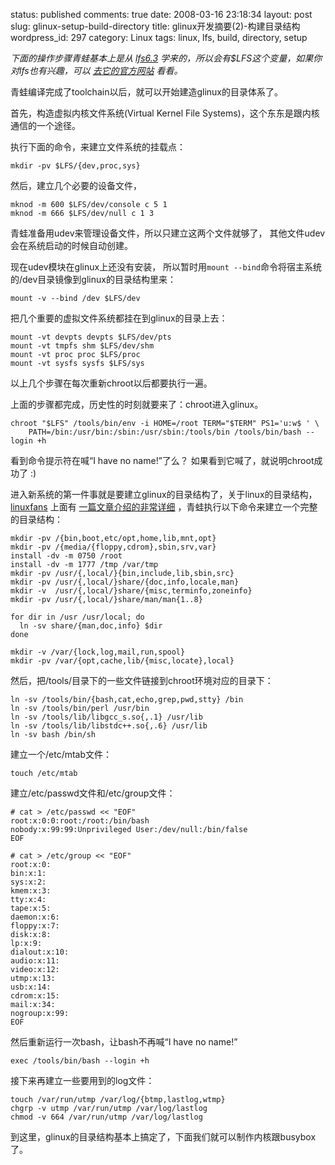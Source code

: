 status: published
comments: true
date: 2008-03-16 23:18:34
layout: post
slug: glinux-setup-build-directory
title: glinux开发摘要(2)-构建目录结构
wordpress_id: 297
category: Linux
tags: linux, lfs, build, directory, setup

_下面的操作步骤青蛙基本上是从
[lfs6.3](http://www.linuxfromscratch.org/lfs/view/6.3)
学来的，所以会有$LFS这个变量，如果你对lfs也有兴趣，可以
[去它的官方网站](http://www.linuxfromscratch.org/)
看看。_

青蛙编译完成了toolchain以后，就可以开始建造glinux的目录体系了。

首先，构造虚拟内核文件系统(Virtual Kernel File Systems)，这个东东是跟内核通信的一个途径。

执行下面的命令，来建立文件系统的挂载点：

```
mkdir -pv $LFS/{dev,proc,sys}
```

然后，建立几个必要的设备文件，

```
mknod -m 600 $LFS/dev/console c 5 1
mknod -m 666 $LFS/dev/null c 1 3
```

青蛙准备用udev来管理设备文件，所以只建立这两个文件就够了，
其他文件udev会在系统启动的时候自动创建。

现在udev模块在glinux上还没有安装，
所以暂时用`mount --bind`命令将宿主系统的/dev目录镜像到glinux的目录结构里来：

```
mount -v --bind /dev $LFS/dev
```

把几个重要的虚拟文件系统都挂在到glinux的目录上去：

```
mount -vt devpts devpts $LFS/dev/pts
mount -vt tmpfs shm $LFS/dev/shm
mount -vt proc proc $LFS/proc
mount -vt sysfs sysfs $LFS/sys
```

以上几个步骤在每次重新chroot以后都要执行一遍。

上面的步骤都完成，历史性的时刻就要来了：chroot进入glinux。

```
chroot "$LFS" /tools/bin/env -i HOME=/root TERM="$TERM" PS1='u:w$ ' \
    PATH=/bin:/usr/bin:/sbin:/usr/sbin:/tools/bin /tools/bin/bash --login +h
```

看到命令提示符在喊“I have no name!”了么？
如果看到它喊了，就说明chroot成功了 :)

进入新系统的第一件事就是要建立glinux的目录结构了，关于linux的目录结构，
[linuxfans](http://www.linuxfans.org/)
上面有
[一篇文章介绍的非常详细](http://www.linuxfans.org/bbs/thread-182534-1-1.html)
，青蛙执行以下命令来建立一个完整的目录结构：

```
mkdir -pv /{bin,boot,etc/opt,home,lib,mnt,opt}
mkdir -pv /{media/{floppy,cdrom},sbin,srv,var}
install -dv -m 0750 /root
install -dv -m 1777 /tmp /var/tmp
mkdir -pv /usr/{,local/}{bin,include,lib,sbin,src}
mkdir -pv /usr/{,local/}share/{doc,info,locale,man}
mkdir -v  /usr/{,local/}share/{misc,terminfo,zoneinfo}
mkdir -pv /usr/{,local/}share/man/man{1..8}

for dir in /usr /usr/local; do
  ln -sv share/{man,doc,info} $dir
done

mkdir -v /var/{lock,log,mail,run,spool}
mkdir -pv /var/{opt,cache,lib/{misc,locate},local}
```


然后，把/tools/目录下的一些文件链接到chroot环境对应的目录下：

```
ln -sv /tools/bin/{bash,cat,echo,grep,pwd,stty} /bin
ln -sv /tools/bin/perl /usr/bin
ln -sv /tools/lib/libgcc_s.so{,.1} /usr/lib
ln -sv /tools/lib/libstdc++.so{,.6} /usr/lib
ln -sv bash /bin/sh
```

建立一个/etc/mtab文件：

```
touch /etc/mtab
```

建立/etc/passwd文件和/etc/group文件：

```
# cat > /etc/passwd << "EOF"
root:x:0:0:root:/root:/bin/bash
nobody:x:99:99:Unprivileged User:/dev/null:/bin/false
EOF

# cat > /etc/group << "EOF"
root:x:0:
bin:x:1:
sys:x:2:
kmem:x:3:
tty:x:4:
tape:x:5:
daemon:x:6:
floppy:x:7:
disk:x:8:
lp:x:9:
dialout:x:10:
audio:x:11:
video:x:12:
utmp:x:13:
usb:x:14:
cdrom:x:15:
mail:x:34:
nogroup:x:99:
EOF
```

然后重新运行一次bash，让bash不再喊“I have no name!”

```
exec /tools/bin/bash --login +h
```

接下来再建立一些要用到的log文件：

```
touch /var/run/utmp /var/log/{btmp,lastlog,wtmp}
chgrp -v utmp /var/run/utmp /var/log/lastlog
chmod -v 664 /var/run/utmp /var/log/lastlog
```

到这里，glinux的目录结构基本上搞定了，下面我们就可以制作内核跟busybox了。
